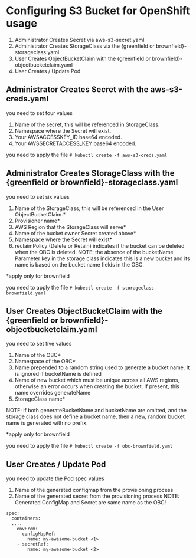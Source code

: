 # Configuring S3 Bucket for OpenShift usage

1. Administrator Creates Secret via aws-s3-secret.yaml
2. Administrator Creates StorageClass via the {greenfield or brownfield}-storageclass.yaml
3. User Creates ObjectBucketClaim with the {greenfield or brownfield}-objectbucketclaim.yaml
4. User Creates / Update Pod

## Administrator Creates Secret with the aws-s3-creds.yaml

you need to set four values
1. Name of the secret, this will be referenced in StorageClass.
2. Namespace where the Secret will exist.
3. Your AWSACCESSKEY_ID base64 encoded.
4. Your AWSSECRETACCESS_KEY base64 encoded.

you need to apply the file
`# kubectl create -f aws-s3-creds.yaml`

## Administrator Creates StorageClass with the {greenfield or brownfield}-storageclass.yaml

you need to set six values 
1. Name of the StorageClass, this will be referenced in the User ObjectBucketClaim.*
2. Provisioner name*
3. AWS Region that the StorageClass will serve*
4. Name of the bucket owner Secret created above*
5. Namespace where the Secret will exist*
6. reclaimPolicy (Delete or Retain) indicates if the bucket can be deleted when the OBC is deleted. NOTE: the absence of the bucketName Parameter key in the storage class indicates this is a new bucket and its name is based on the bucket name fields in the OBC.

*apply only for brownfield

you need to apply the file
`# kubectl create -f storageclass-brownfield.yaml`

## User Creates ObjectBucketClaim with the {greenfield or brownfield}-objectbucketclaim.yaml

you need to set five values
1. Name of the OBC*
2. Namespace of the OBC*
3. Name prepended to a random string used to generate a bucket name. It is ignored if bucketName is defined
4. Name of new bucket which must be unique across all AWS regions, otherwise an error occurs when creating the bucket. If present, this name overrides generateName
5. StorageClass name* 

NOTE: if both generateBucketName and bucketName are omitted, and the storage class does not define a bucket name, then a new, random bucket name is generated with no prefix.

*apply only for brownfield

you need to apply the file
`# kubectl create -f obc-brownfield.yaml`

## User Creates / Update Pod

you need to update the Pod spec values
1. Name of the generated configmap from the provisioning process
2. Name of the generated secret from the provisioning process 
NOTE: Generated ConfigMap and Secret are same name as the OBC!


```
spec:
  containers:
  ....
    envFrom:
    - configMapRef:
        name: my-awesome-bucket <1>
    - secretRef:
        name: my-awesome-bucket <2>
```